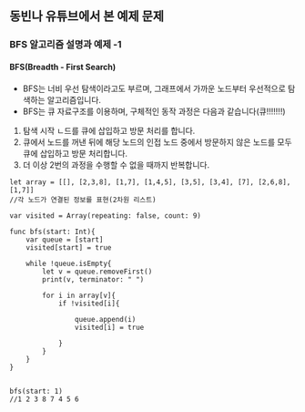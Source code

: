## 동빈나 유튜브에서 본 예제 문제

### BFS 알고리즘 설명과 예제 -1


#### BFS(Breadth - First Search)

- BFS는 너비 우선 탐색이라고도 부르며, 그래프에서 가까운 노드부터 우선적으로 탐색하는 알고리즘입니다. 
- BFS는 큐 자료구조를 이용하며, 구체적인 동작 과정은 다음과 같습니다(큐!!!!!!!)


1. 탐색 시작 ㄴ드를 큐에 삽입하고 방문 처리를 합니다.
2. 큐에서 노드를 꺼낸 뒤에 해당 노드의 인접 노드 중에서 방문하지 않은 노드를 모두 큐에 삽입하고 방문 처리합니다.
3. 더 이상 2번의 과정을 수행할 수 없을 때까지 반복합니다.

~~~
let array = [[], [2,3,8], [1,7], [1,4,5], [3,5], [3,4], [7], [2,6,8], [1,7]]
//각 노드가 연결된 정보를 표현(2차원 리스트)

var visited = Array(repeating: false, count: 9)

func bfs(start: Int){
    var queue = [start]
    visited[start] = true
    
    while !queue.isEmpty{
        let v = queue.removeFirst()
        print(v, terminator: " ")

        for i in array[v]{
            if !visited[i]{
                
                queue.append(i)
                visited[i] = true

            }
        }
    }
}


bfs(start: 1)
//1 2 3 8 7 4 5 6
~~~